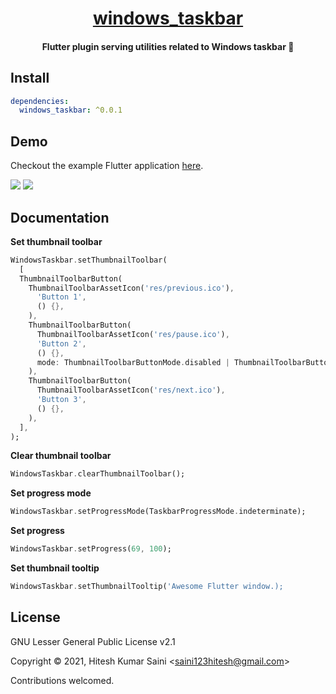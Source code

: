 <h1 align="center"><a href="https://github.com/alexmercerind/windows_taskbar">windows_taskbar</a></h1>
<h4 align="center">Flutter plugin serving utilities related to Windows taskbar 💙</h4>

## Install

```yaml
dependencies: 
  windows_taskbar: ^0.0.1
```

## Demo

Checkout the example Flutter application [here](https://github.com/alexmercerind/windows_taskbar/blob/master/example/lib/main.dart).

![](https://github.com/alexmercerind/windows_taskbar/blob/assets/bMebejv57F.gif)
![](https://github.com/alexmercerind/windows_taskbar/blob/assets/OdzgD1yqEO.gif)


## Documentation

**Set thumbnail toolbar**

```dart
WindowsTaskbar.setThumbnailToolbar(
  [
  ThumbnailToolbarButton(
    ThumbnailToolbarAssetIcon('res/previous.ico'),
      'Button 1',
      () {},
    ),
    ThumbnailToolbarButton(
      ThumbnailToolbarAssetIcon('res/pause.ico'),
      'Button 2',
      () {},
      mode: ThumbnailToolbarButtonMode.disabled | ThumbnailToolbarButtonMode.dismissionClick,
    ),
    ThumbnailToolbarButton(
      ThumbnailToolbarAssetIcon('res/next.ico'),
      'Button 3',
      () {},
    ),
  ],
);
```

**Clear thumbnail toolbar**

```dart
WindowsTaskbar.clearThumbnailToolbar();
```

**Set progress mode**

```dart
WindowsTaskbar.setProgressMode(TaskbarProgressMode.indeterminate);
```

**Set progress**

```dart
WindowsTaskbar.setProgress(69, 100);
```

**Set thumbnail tooltip**

```dart
WindowsTaskbar.setThumbnailTooltip('Awesome Flutter window.);
```

## License

GNU Lesser General Public License v2.1

Copyright © 2021, Hitesh Kumar Saini <<saini123hitesh@gmail.com>>

Contributions welcomed.

